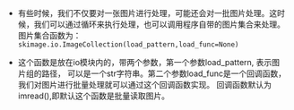 
* 有些时候，我们不仅要对一张图片进行处理，可能还会对一批图片处理。这时候，我们可以通过循环来执行处理，也可以调用程序自带的图片集合来处理。
图片集合函数为：
`skimage.io.ImageCollection(load_pattern,load_func=None)`

* 这个函数是放在io模块内的，带两个参数，第一个参数load_pattern, 表示图片组的路径，
可以是一个str字符串。第二个参数load_func是一个回调函数，我们对图片进行批量处理就可以通过这个回调函数实现。
回调函数默认为imread(),即默认这个函数是批量读取图片。
